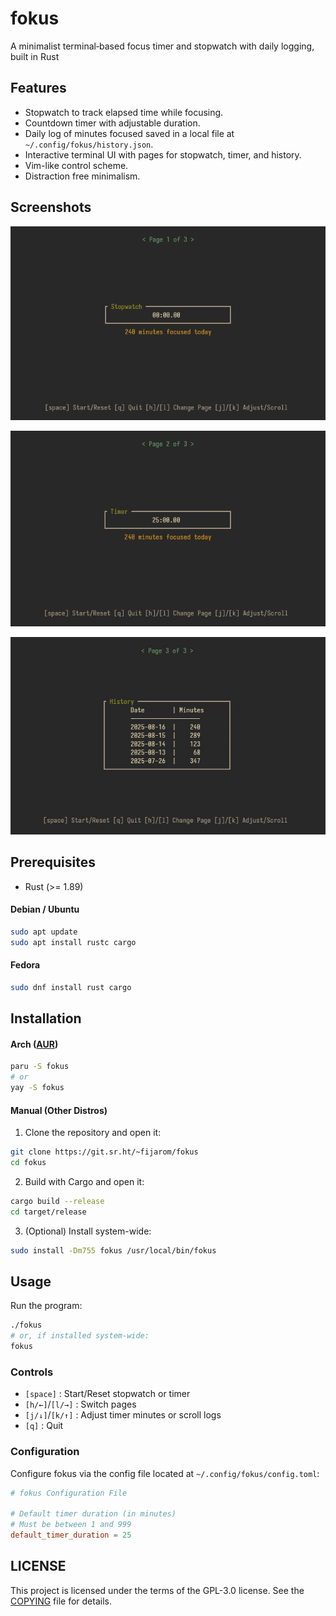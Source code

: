 # fokus
A minimalist terminal‐based focus timer and stopwatch with daily logging, built in Rust

## Features
- Stopwatch to track elapsed time while focusing.
- Countdown timer with adjustable duration.
- Daily log of minutes focused saved in a local file at `~/.config/fokus/history.json`.
- Interactive terminal UI with pages for stopwatch, timer, and history.
- Vim-like control scheme.
- Distraction free minimalism.

## Screenshots
![Stopwatch Page](assets/stopwatch.png)

![Timer Page](assets/timer.png)

![History Page](assets/history.gif)

## Prerequisites
- Rust (>= 1.89)
#### Debian / Ubuntu
```bash
sudo apt update
sudo apt install rustc cargo
```
#### Fedora
```bash
sudo dnf install rust cargo
```

## Installation
#### Arch ([AUR](https://aur.archlinux.org/packages/fokus))
```bash
paru -S fokus
# or
yay -S fokus
```
#### Manual (Other Distros)
1. Clone the repository and open it:
```bash
git clone https://git.sr.ht/~fijarom/fokus
cd fokus
```
2. Build with Cargo and open it:
```bash
cargo build --release
cd target/release
```
3. (Optional) Install system-wide:
```bash
sudo install -Dm755 fokus /usr/local/bin/fokus
```

## Usage
Run the program:
```bash
./fokus
# or, if installed system-wide:
fokus
```
### Controls
- `[space]` : Start/Reset stopwatch or timer
- `[h/←]`/`[l/→]` : Switch pages
- `[j/↓]`/`[k/↑]` : Adjust timer minutes or scroll logs
- `[q]` : Quit
### Configuration
Configure fokus via the config file located at `~/.config/fokus/config.toml`:
```toml
# fokus Configuration File

# Default timer duration (in minutes)
# Must be between 1 and 999
default_timer_duration = 25
```

## LICENSE
This project is licensed under the terms of the GPL-3.0 license. See the [COPYING](./COPYING) file for details.


